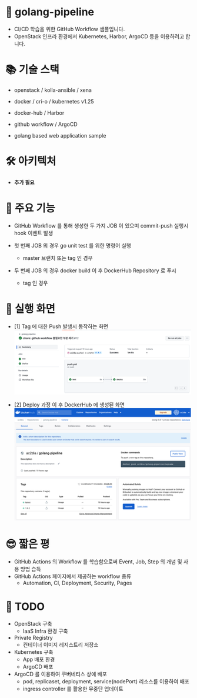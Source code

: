 # 🐑 golang-pipeline
- CI/CD 학습을 위한 GitHub Workflow 샘플입니다. 
- OpenStack 인프라 환경에서 Kubernetes, Harbor, ArgoCD 등을 이용하려고 합니다.

# 📚 기술 스택
- openstack / kolla-ansible / xena
- docker / cri-o / kubernetes v1.25
- docker-hub / Harbor
- github workflow / ArgoCD

- golang based web application sample

# 🛠 아키텍처
- **추가 필요**

# 🌟 주요 기능
- GitHub Workflow 를 통해 생성한 두 가지 JOB 이 있으며 commit-push 실행시 hook 이벤트 발생 


- 첫 번째 JOB 의 경우 go unit test 를 위한 명령어 실행
  - master 브랜치 또는 tag 인 경우
- 두 번째 JOB 의 경우 docker build 이 후 DockerHub Repository 로 푸시
  - tag 인 경우

# 🌠 실행 화면
- [1] Tag 에 대한 Push 발생시 동작하는 화면
![GitHub Workflow](./docs/image/GitHub_Workflow.png)

- [2] Deploy 과정 이 후 DockerHub 에 생성된 화면
![DockerHub Repo](./docs/image/DockerHub_Repo.png)

# 😎 짧은 평
- GitHub Actions 의 Workflow 를 학습함으로써 Event, Job, Step 의 개념 및 사용 방법 습득
- GitHub Actions 페이지에서 제공하는 workflow 종류
  - Automation, CI, Deployment, Security, Pages

# 🎃 TODO
- OpenStack 구축
  - IaaS Infra 환경 구축
- Private Registry
  - 컨테이너 이미지 레지스트리 저장소
- Kubernetes 구축
  - App 배포 환경
  - ArgoCD 배포
- ArgoCD 를 이용하여 쿠버네티스 상에 배포
  - pod, replicaset, deployment, service(nodePort) 리소스를 이용하여 배포
  - ingress controller 를 활용한 무중단 업데이트
